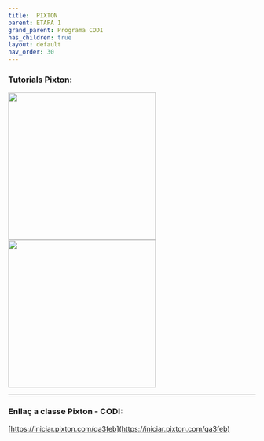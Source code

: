 ```yaml
---
title:  PIXTON
parent: ETAPA 1
grand_parent: Programa CODI
has_children: true
layout: default
nav_order: 30
---
```


### Tutorials Pixton:

<a href="https://youtu.be/gGqp2UTj70s?si=bJ9Hbhf_JbTZMIZC" target="_blank">
  <img src="https://img.youtube.com/vi/gGqp2UTj70s/hqdefault.jpg" width="300"/>
</a>

<a href="https://youtu.be/QStbuJCAYtk?si=0uwspe2Fpl4MNxq4" target="_blank">
  <img src="https://img.youtube.com/vi/QStbuJCAYtk/hqdefault.jpg" width="300"/>
</a>

---

### Enllaç a classe Pixton - CODI:

[https://iniciar.pixton.com/qa3feb](https://iniciar.pixton.com/qa3feb)